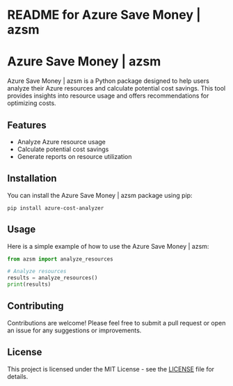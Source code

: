 # README for Azure Save Money | azsm

# Azure Save Money | azsm

Azure Save Money | azsm is a Python package designed to help users analyze their Azure resources and calculate potential cost savings. This tool provides insights into resource usage and offers recommendations for optimizing costs.

## Features

- Analyze Azure resource usage
- Calculate potential cost savings
- Generate reports on resource utilization

## Installation

You can install the Azure Save Money | azsm package using pip:

```
pip install azure-cost-analyzer
```

## Usage

Here is a simple example of how to use the Azure Save Money | azsm:

```python
from azsm import analyze_resources

# Analyze resources
results = analyze_resources()
print(results)
```

## Contributing

Contributions are welcome! Please feel free to submit a pull request or open an issue for any suggestions or improvements.

## License

This project is licensed under the MIT License - see the [LICENSE](LICENSE) file for details.